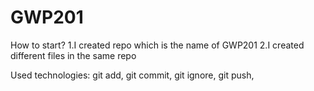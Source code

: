 # GWP201

How to start?
1.I created repo which is the name of  GWP201 
2.I created different files in the same repo

Used technologies:
git add,
git commit,
git ignore,
git push,